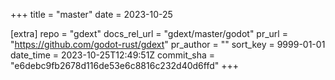 +++
title = "master"
date = 2023-10-25

[extra]
repo = "gdext"
docs_rel_url = "gdext/master/godot"
pr_url = "https://github.com/godot-rust/gdext"
pr_author = ""
sort_key = 9999-01-01
date_time = 2023-10-25T12:49:51Z
commit_sha = "e6debc9fb2678d116de53e6c8816c232d40d6ffd"
+++


